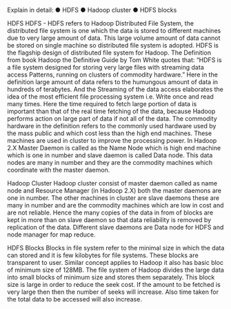 Explain in detail:
● HDFS
● Hadoop cluster
● HDFS blocks 

HDFS
HDFS - HDFS refers to Hadoop Distributed File System, the distributed file system is one which the data is stored to different machines due to very large amount of data.
This large volume amount of data cannot be stored on single machine so distributed file system is adopted. HDFS is the flagship design of distributed file system for Hadoop.
The Definition from book Hadoop the Definitive Guide by Tom White quotes that:
“HDFS is a file system designed for storing very large files with streaming data access
Patterns, running on clusters of commodity hardware.”
Here in the definition large amount of data refers to the humungous amount of data in hundreds of terabytes. And the Streaming of the data access elaborates the idea of the most efficient file processing system i.e. Write once and read many times. Here the time required to fetch large portion of data is important than that of the real time fetching of the data, because Hadoop performs action on large part of data if not all of the data.
The commodity hardware in the definition refers to the commonly used hardware used by the mass public and which cost less than the high end machines. These machines are used in cluster to improve the processing power.
In Hadoop 2.X 
Master Daemon is called as the Name Node which is high end machine which is one in number and slave daemon is called Data node. This data nodes are many in number and they are the commodity machines which coordinate with the master daemon.


Hadoop Cluster 
Hadoop cluster consist of master daemon called as name node and Resource Manager (in Hadoop 2.X) both the master daemons are one in number.
The other machines in cluster are slave daemons these are many in number and are the commodity machines which are low in cost and are not reliable. 
Hence the many copies of the data in from of blocks are kept in more than on slave daemon so that data reliability is removed by replication of the data. 
Different slave daemons are Data node for HDFS and node manager for map reduce.


HDFS Blocks
Blocks in file system refer to the minimal size in which the data can stored and it is few kilobytes for file systems. 
These blocks are transparent to user. Similar concept applies to Hadoop it also has basic bloc of minimum size of 128MB. 
The file system of Hadoop divides the large data into small blocks of minimum size and stores them separately. 
This block size is large in order to reduce the seek cost. 
If the amount to be fetched is very large then then the number of seeks will increase. 
Also time taken for the total data to be accessed will also increase. 

